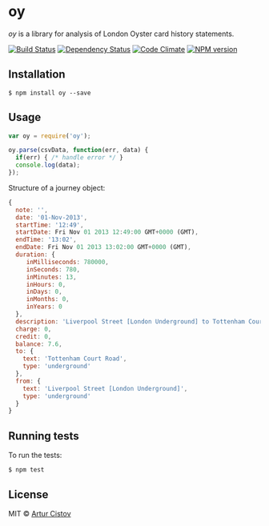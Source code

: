 # oy

_oy_ is a library for analysis of London Oyster card history statements.

[![Build Status](https://travis-ci.org/cistov/oy.png)](https://travis-ci.org/cistov/oy)
[![Dependency Status](https://gemnasium.com/cistov/oy.png)](https://gemnasium.com/cistov/oy)
[![Code Climate](https://codeclimate.com/github/cistov/oy.png)](https://codeclimate.com/github/cistov/oy)
[![NPM version](https://badge.fury.io/js/oy.png)](http://badge.fury.io/js/oy)

## Installation

    $ npm install oy --save

## Usage

```javascript
var oy = require('oy');

oy.parse(csvData, function(err, data) {
  if(err) { /* handle error */ }
  console.log(data);
});
```

Structure of a journey object:

```javascript
{
  note: '',
  date: '01-Nov-2013',
  startTime: '12:49',
  startDate: Fri Nov 01 2013 12:49:00 GMT+0000 (GMT),
  endTime: '13:02',
  endDate: Fri Nov 01 2013 13:02:00 GMT+0000 (GMT),
  duration: {
     inMilliseconds: 780000,
     inSeconds: 780,
     inMinutes: 13,
     inHours: 0,
     inDays: 0,
     inMonths: 0,
     inYears: 0
  },
  description: 'Liverpool Street [London Underground] to Tottenham Court Road',
  charge: 0,
  credit: 0,
  balance: 7.6,
  to: {
    text: 'Tottenham Court Road',
    type: 'underground'
  },
  from: {
    text: 'Liverpool Street [London Underground]',
    type: 'underground'
  }
}
```

## Running tests

To run the tests:

    $ npm test

## License

MIT © [Artur Cistov](http://cistov.com)
